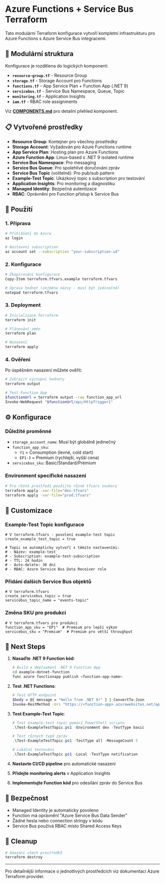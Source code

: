 # Azure Functions + Service Bus Terraform

Tato modulární Terraform konfigurace vytvoří kompletní infrastrukturu pro Azure Functions s Azure Service Bus integracemi.

## 📁 Modulární struktura

Konfigurace je rozdělena do logických komponent:
- **`resource-group.tf`** - Resource Group
- **`storage.tf`** - Storage Account pro Functions  
- **`functions.tf`** - App Service Plan + Function App (.NET 9)
- **`servicebus.tf`** - Service Bus Namespace, Queue, Topic
- **`monitoring.tf`** - Application Insights
- **`iam.tf`** - RBAC role assignments

Viz **[COMPONENTS.md](COMPONENTS.md)** pro detailní přehled komponent.

## 📋 Vytvořené prostředky

- **Resource Group**: Kontejner pro všechny prostředky
- **Storage Account**: Vyžadován pro Azure Functions runtime
- **App Service Plan**: Hosting plan pro Azure Functions  
- **Azure Function App**: Linux-based s .NET 9 isolated runtime
- **Service Bus Namespace**: Pro messaging
- **Service Bus Queue**: Pro spolehlivé doručování zpráv
- **Service Bus Topic** (volitelné): Pro pub/sub pattern
- **Example-Test Topic**: Ukázkový topic s subscription pro testování
- **Application Insights**: Pro monitoring a diagnostiku
- **Managed Identity**: Bezpečná autentizace
- **RBAC**: Oprávnění pro Function přístup k Service Bus

## 🚀 Použití

### 1. Příprava

```bash
# Přihlášení do Azure
az login

# Nastavení subscription
az account set --subscription "your-subscription-id"
```

### 2. Konfigurace

```bash
# Zkopírování konfigurace
Copy-Item terraform.tfvars.example terraform.tfvars

# Úprava hodnot (zejména názvy - musí být jedinečné)
notepad terraform.tfvars
```

### 3. Deployment

```bash
# Inicializace Terraform
terraform init

# Plánování změn
terraform plan

# Nasazení
terraform apply
```

### 4. Ověření

Po úspěšném nasazení můžete ověřit:

```bash
# Zobrazit výstupní hodnoty
terraform output

# Test Function App
$functionUrl = terraform output -raw function_app_url
Invoke-WebRequest "$functionUrl/api/HttpTrigger1"
```

## ⚙️ Konfigurace

### Důležité proměnné

- `storage_account_name`: Musí být globálně jedinečný
- `function_app_sku`: 
  - `Y1` = Consumption (levné, cold start)
  - `EP1-3` = Premium (rychlejší, vyšší cena)
- `servicebus_sku`: Basic/Standard/Premium

### Environment specifické nasazení

```bash
# Pro různá prostředí použijte různé tfvars soubory
terraform apply -var-file="dev.tfvars"
terraform apply -var-file="prod.tfvars"  
```

## 🔧 Customizace

### Example-Test Topic konfigurace

```hcl
# V terraform.tfvars - povolení example-test topic
create_example_test_topic = true

# Topic se automaticky vytvoří s těmito nastaveními:
# - Název: example-test  
# - Subscription: example-test-subscription
# - TTL: 24 hodin
# - Auto-delete: 30 dní
# - RBAC: Azure Service Bus Data Receiver role
```

### Přidání dalších Service Bus objektů

```hcl
# V terraform.tfvars
create_servicebus_topic = true
servicebus_topic_name = "events-topic"
```

### Změna SKU pro produkci

```hcl
# V terraform.tfvars pro produkci
function_app_sku = "EP1"  # Premium pro lepší výkon
servicebus_sku = "Premium"  # Premium pro větší throughput
```

## 📝 Next Steps

1. **Nasaďte .NET 9 Function kód**:
   ```bash
   # Build a deployment .NET 9 Function App
   cd example-dotnet-function
   func azure functionapp publish <function-app-name>
   ```

2. **Test .NET Functions**:
   ```bash
   # Test HTTP endpoint
   $body = @{ message = "Hello from .NET 9!" } | ConvertTo-Json
   Invoke-RestMethod -Uri "https://<function-app>.azurewebsites.net/api/SendToServiceBus" -Method POST -Body $body -ContentType "application/json"
   ```

3. **Test Example-Test Topic**:
   ```powershell
   # Test example-test topic pomocí PowerShell scriptu
   .\Test-ExampleTestTopic.ps1 -Environment dev -TestType basic
   
   # Test různých typů zpráv
   .\Test-ExampleTestTopic.ps1 -TestType all -MessageCount 5
   
   # Lokální testování
   .\Test-ExampleTestTopic.ps1 -Local -TestType notification
   ```

4. **Nastavte CI/CD pipeline** pro automatické nasazení

3. **Přidejte monitoring alerts** v Application Insights

4. **Implementujte Function kód** pro odesílání zpráv do Service Bus

## 🔐 Bezpečnost

- Managed Identity je automaticky povoleno
- Function má oprávnění "Azure Service Bus Data Sender" 
- Žádné hesla nebo connection stringy v kódu
- Service Bus používá RBAC místo Shared Access Keys

## 🧹 Cleanup

```bash
# Smazání všech prostředků
terraform destroy
```

---

Pro detailnější informace o jednotlivých prostředcích viz dokumentaci Azure Terraform provider.